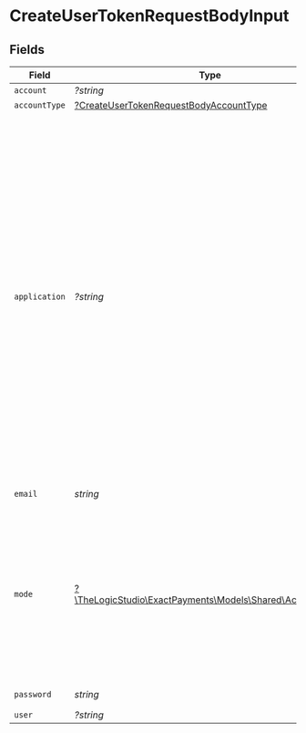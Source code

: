 # CreateUserTokenRequestBodyInput


## Fields

| Field                                                                                                                                                                                                                                                                                                                                                                    | Type                                                                                                                                                                                                                                                                                                                                                                     | Required                                                                                                                                                                                                                                                                                                                                                                 | Description                                                                                                                                                                                                                                                                                                                                                              | Example                                                                                                                                                                                                                                                                                                                                                                  |
| ------------------------------------------------------------------------------------------------------------------------------------------------------------------------------------------------------------------------------------------------------------------------------------------------------------------------------------------------------------------------ | ------------------------------------------------------------------------------------------------------------------------------------------------------------------------------------------------------------------------------------------------------------------------------------------------------------------------------------------------------------------------ | ------------------------------------------------------------------------------------------------------------------------------------------------------------------------------------------------------------------------------------------------------------------------------------------------------------------------------------------------------------------------ | ------------------------------------------------------------------------------------------------------------------------------------------------------------------------------------------------------------------------------------------------------------------------------------------------------------------------------------------------------------------------ | ------------------------------------------------------------------------------------------------------------------------------------------------------------------------------------------------------------------------------------------------------------------------------------------------------------------------------------------------------------------------ |
| `account`                                                                                                                                                                                                                                                                                                                                                                | *?string*                                                                                                                                                                                                                                                                                                                                                                | :heavy_minus_sign:                                                                                                                                                                                                                                                                                                                                                       | N/A                                                                                                                                                                                                                                                                                                                                                                      | 64b04d6d198ce11d0d64ca2a                                                                                                                                                                                                                                                                                                                                                 |
| `accountType`                                                                                                                                                                                                                                                                                                                                                            | [?CreateUserTokenRequestBodyAccountType](../../models/operations/CreateUserTokenRequestBodyAccountType.md)                                                                                                                                                                                                                                                               | :heavy_minus_sign:                                                                                                                                                                                                                                                                                                                                                       | N/A                                                                                                                                                                                                                                                                                                                                                                      | account                                                                                                                                                                                                                                                                                                                                                                  |
| `application`                                                                                                                                                                                                                                                                                                                                                            | *?string*                                                                                                                                                                                                                                                                                                                                                                | :heavy_minus_sign:                                                                                                                                                                                                                                                                                                                                                       | Application ID calling the API. Specify your assigned Application ID, otherwise, use the default value or leave it empty if you aren't assigned any Application ID. It can be specified in the header or in the body. If you're building your own application, refer to our [guide](https://developer.exactpay.com/docs/authentication) on how to get an Application ID. | admin-pwa                                                                                                                                                                                                                                                                                                                                                                |
| `email`                                                                                                                                                                                                                                                                                                                                                                  | *string*                                                                                                                                                                                                                                                                                                                                                                 | :heavy_check_mark:                                                                                                                                                                                                                                                                                                                                                       | User's email.                                                                                                                                                                                                                                                                                                                                                            | jon.doe@acmecorp.com                                                                                                                                                                                                                                                                                                                                                     |
| `mode`                                                                                                                                                                                                                                                                                                                                                                   | [?\TheLogicStudio\ExactPayments\Models\Shared\AccountMode](../../models/shared/AccountMode.md)                                                                                                                                                                                                                                                                           | :heavy_minus_sign:                                                                                                                                                                                                                                                                                                                                                       | Use the `live` value to perform actual transactions. Use the `test` value to perform mocked transactions. The `live` value is available only for live accounts.                                                                                                                                                                                                          | live                                                                                                                                                                                                                                                                                                                                                                     |
| `password`                                                                                                                                                                                                                                                                                                                                                               | *string*                                                                                                                                                                                                                                                                                                                                                                 | :heavy_check_mark:                                                                                                                                                                                                                                                                                                                                                       | User's password.                                                                                                                                                                                                                                                                                                                                                         | E*3q&87uBHc5xiIsiLK0                                                                                                                                                                                                                                                                                                                                                     |
| `user`                                                                                                                                                                                                                                                                                                                                                                   | *?string*                                                                                                                                                                                                                                                                                                                                                                | :heavy_minus_sign:                                                                                                                                                                                                                                                                                                                                                       | N/A                                                                                                                                                                                                                                                                                                                                                                      | 64b04d6d198ce11d0d64ca2a                                                                                                                                                                                                                                                                                                                                                 |